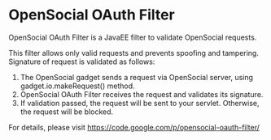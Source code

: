 OpenSocial OAuth Filter
=======================

OpenSocial OAuth Filter is a JavaEE filter to validate OpenSocial requests.

This filter allows only valid requests and prevents spoofing and tampering. Signature of request is validated as follows:

 1. The OpenSocial gadget sends a request via OpenSocial server, using gadget.io.makeRequest() method.
 2. OpenSocial OAuth Filter receives the request and validates its signature.
 3. If validation passed, the request will be sent to your servlet. Otherwise, the request will be blocked.

For details, please visit https://code.google.com/p/opensocial-oauth-filter/
